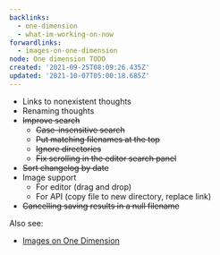 ```yaml
---
backlinks:
  - one-dimension
  - what-im-working-on-now
forwardlinks:
  - images-on-one-dimension
node: One dimension TODO
created: '2021-09-25T08:09:26.435Z'
updated: '2021-10-07T05:00:18.685Z'
---
```


- Links to nonexistent thoughts
- Renaming thoughts
- ~~Improve search~~
  - ~~Case-insensitive search~~
  - ~~Put matching filenames at the top~~
  - ~~Ignore directories~~
  - ~~Fix scrolling in the editor search panel~~
- ~~Sort changelog by date~~
- Image support
  - For editor (drag and drop)
  - For API (copy file to new directory, replace link)
- ~~Cancelling saving results in a null filename~~

Also see:

- [Images on One Dimension](images-on-one-dimension.md)
